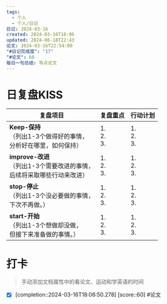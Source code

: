 ```yaml
---
tags:
  - 个人
  - 个人/日记
日记: 2024-03-16
created: 2024-03-16T18:06
updated: 2024-06-18T22:43
论文: 2024-03-16T22:54:00
"#日记完成度": "17"
"#论文": 60
每日一句总结: 写点论文
---
```



# 日复盘KISS
| **复盘项目**                                                 | **复盘重点**              | **行动计划**              |
| ---------------------------------------------------- | ----------------- | ----------------- |
| **Keep-保持**<br>（列出1-3个做得好的事情，<br>   分析好在哪里，如何保持）     | 1.  <br>2. <br>3. | 1.  <br>2. <br>3. |
| **improve-改进**<br>（列出1-3个需要改进的事情，<br>  后续将采取哪些行动来改进） | 1.  <br>2. <br>3. | 1.  <br>2. <br>3. |
| **stop-停止**<br>（列出1-3个没必要做的事情，<br>下次不再做。）            | 1.  <br>2. <br>3. | 1.  <br>2. <br>3. |
| **start-开始**<br>（列出1-3个想做却没做，<br>但接下来准备做的事情。）        | 1.  <br>2. <br>3. | 1.  <br>2. <br>3. |


# 打卡
> 手动添加文档属性中的看论文、运动和学英语的时间




- [x]  [completion::2024-03-16T18:06:50.278] [score::60] #论文